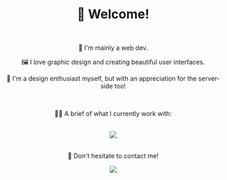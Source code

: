 <div align="center">
	<br>
	<h1>👋 Welcome!</h1>
	<br>
	<p>🌱 I'm mainly a web dev.</p>
	<p>🖼️ I love graphic design and creating beautiful user interfaces.</p> 
	<p>🎨 I'm a design enthusiast myself, but with an appreciation for the server-side too!</p>
	<br>
	<p>👨‍💻 A brief of what I currently work with:</p>
</div>
<br>
<div align="center">
	<a href="https://skillicons.dev">
    		<img src="https://skillicons.dev/icons?i=laravel,react,mysql,docker,git" />
  	</a>
</div>
<br>
<div align="center">
	<p>📕 Don't hesitate to contact me!</p>
</div>
<div align="center">
	<a href="https://www.linkedin.com/in/estev%C3%A3o-maestrelli-715a91221?utm_source=share&utm_campaign=share_via&utm_content=profile&utm_medium=android_app" target="_blank" ><img src="https://img.shields.io/badge/-LinkedIn-%230077B5?style=for-the-badge&logo=linkedin&logoColor=white" target="_blank"></a>
</div>
<br>
